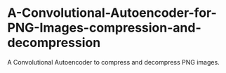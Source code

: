 # A-Convolutional-Autoencoder-for-PNG-Images-compression-and-decompression

A Convolutional Autoencoder to compress and decompress PNG images. 
